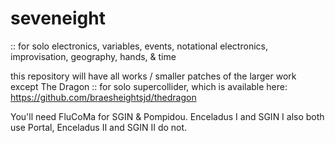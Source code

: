 # seveneight
:: for solo electronics, variables, events, notational electronics, improvisation, geography, hands, &amp; time

this repository will have all works / smaller patches of the larger work except The Dragon :: for solo supercollider, which is available here: https://github.com/braesheightsjd/thedragon 


You'll need FluCoMa for SGIN & Pompidou. Enceladus I and SGIN I also both use Portal, Enceladus II and SGIN II do not.
